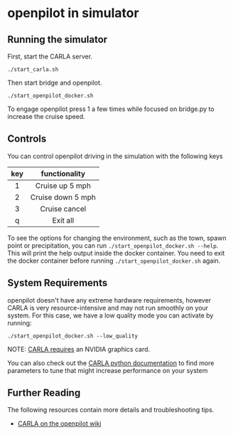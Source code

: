 openpilot in simulator
=====================


## Running the simulator

First, start the CARLA server.
```
./start_carla.sh
```

Then start bridge and openpilot.
```
./start_openpilot_docker.sh
```

To engage openpilot press 1 a few times while focused on bridge.py to increase the cruise speed.

## Controls

You can control openpilot driving in the simulation with the following keys

|  key  |   functionality   |
| :---: | :---------------: |
|   1   |  Cruise up 5 mph  |
|   2   | Cruise down 5 mph |
|   3   |   Cruise cancel   |
|   q   |     Exit all      |

To see the options for changing the environment, such as the town, spawn point or precipitation, you can run `./start_openpilot_docker.sh --help`.
This will print the help output inside the docker container. You need to exit the docker container before running `./start_openpilot_docker.sh` again.

## System Requirements

openpilot doesn't have any extreme hardware requirements, however CARLA is very resource-intensive and may not run smoothly on your system. For this case, we have a low quality mode you can activate by running:
```
./start_openpilot_docker.sh --low_quality
```
NOTE: [CARLA requires](https://carla.readthedocs.io/en/latest/build_docker/) an NVIDIA graphics card.

You can also check out the [CARLA python documentation](https://carla.readthedocs.io/en/latest/python_api/) to find more parameters to tune that might increase performance on your system

## Further Reading

The following resources contain more details and troubleshooting tips.
* [CARLA on the openpilot wiki](https://github.com/commaai/openpilot/wiki/CARLA)
